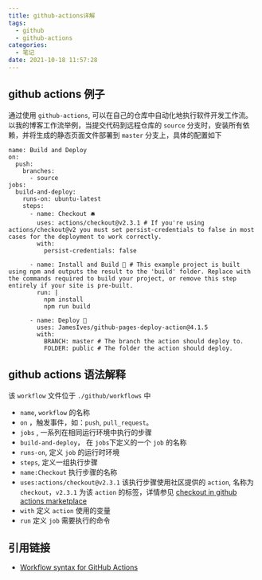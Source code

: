 ```yaml
---
title: github-actions详解
tags:
  - github
  - github-actions
categories:
  - 笔记
date: 2021-10-18 11:57:28
---
```



## github actions 例子

通过使用 `github-actions`, 可以在自己的仓库中自动化地执行软件开发工作流。以我的博客工作流举例，当提交代码到远程仓库的 `source` 分支时，安装所有依赖，并将生成的静态页面文件部署到 `master` 分支上，具体的配置如下

```
name: Build and Deploy
on: 
  push:
    branches: 
      - source
jobs:
  build-and-deploy:
    runs-on: ubuntu-latest
    steps:
      - name: Checkout 🛎️
        uses: actions/checkout@v2.3.1 # If you're using actions/checkout@v2 you must set persist-credentials to false in most cases for the deployment to work correctly.
        with:
          persist-credentials: false

      - name: Install and Build 🔧 # This example project is built using npm and outputs the result to the 'build' folder. Replace with the commands required to build your project, or remove this step entirely if your site is pre-built.
        run: |
          npm install
          npm run build

      - name: Deploy 🚀
        uses: JamesIves/github-pages-deploy-action@4.1.5
        with:
          BRANCH: master # The branch the action should deploy to.
          FOLDER: public # The folder the action should deploy.
```

## github actions 语法解释

该 `workflow` 文件位于  `./github/workflows` 中

* `name`,  `workflow` 的名称
* `on` ，触发事件，如：`push`, `pull_request`。 
* `jobs` ,  一系列在相同运行环境中执行的步骤
* `build-and-deploy`， 在 `jobs`下定义的一个 `job` 的名称
* `runs-on`,  定义 `job` 的运行时环境
* `steps`,    定义一组执行步骤
* `name:Checkout`   执行步骤的名称
* `uses:actions/checkout@v2.3.1`  该执行步骤使用社区提供的 `action`, 名称为 `checkout`，`v2.3.1` 为该 `action` 的标签，详情参见 [checkout in github actions marketplace](https://github.com/marketplace/actions/checkout)
* `with` 定义 `action` 使用的变量
* `run` 定义 `job` 需要执行的命令

## 引用链接

* [Workflow syntax for GitHub Actions](https://docs.github.com/en/actions/learn-github-actions/workflow-syntax-for-github-actions)